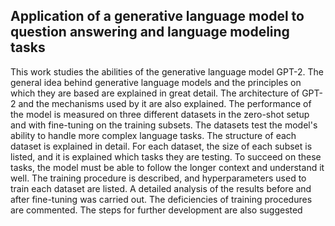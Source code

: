 ## Application of a generative language model to question answering and language modeling tasks

This work studies the abilities of the generative language model GPT-2. The general idea behind generative language models and the principles on which they are based are explained in great detail. The architecture of GPT-2 and the mechanisms used by it are also explained. The performance of the model is measured on three different datasets in the zero-shot setup and with fine-tuning on the training subsets. The datasets test the model's ability to handle more complex language tasks. The structure of each dataset is explained in detail. For each dataset, the size of each subset is listed, and it is explained which tasks they are testing. To succeed on these tasks, the model must be able to follow the longer context and understand it well. The training procedure is described, and hyperparameters used to train each dataset are listed. A detailed analysis of the results before and after fine-tuning was carried out. The deficiencies of training procedures are commented. The steps for further development are also suggested
